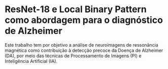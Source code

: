 # ResNet-18 e Local Binary Pattern como abordagem para o diagnóstico de Alzheimer 
Este trabalho tem por objetivo a análise de neuroimagens de ressonância magnética como contribuição à detecção precoce da Doença de Alzheimer (DA), por meio das técnicas de Processamento de Imagens (PI) e Inteligência Artificial (IA).
